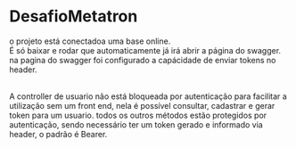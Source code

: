 # DesafioMetatron

o projeto está conectadoa uma base online.</br>
É só baixar e rodar que automaticamente já irá abrir a página do swagger.
na pagina do swagger foi configurado a capácidade de enviar tokens no header.</br></br>


A controller de usuario não está bloqueada por autenticação para facilitar a utilização sem um front end,
nela é possível consultar, cadastrar e gerar token para um usuario. todos os outros métodos estão protegidos por autenticação,
sendo necessário ter um token gerado e informado via header, o padrão é Bearer.





